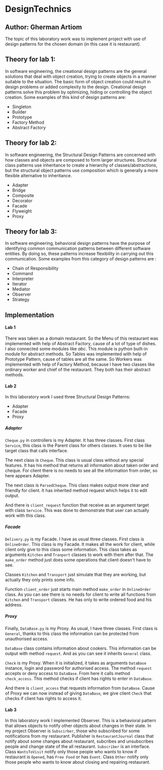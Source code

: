 # DesignTechnics
## Author: Gherman Artiom
The topic of this laboratory work was to implement project with use of design patterns for the chosen domain (in this case it is restaurant).
## Theory for lab 1:
In software engineering, the creational design patterns are the general solutions that deal with object creation, trying to create objects in a manner suitable to the situation. The basic form of object creation could result in design problems or added complexity to the design. Creational design patterns solve this problem by optimizing, hiding or controlling the object creation.
Some examples of this kind of design patterns are:
- Singleton
- Builder
- Prototype
- Factory Method
- Abstract Factory
## Theory for lab 2:
In software engineering, the Structural Design Patterns are concerned with how classes and objects are composed to form larger structures. Structural class patterns use inheritance to create a hierarchy of classes/abstractions, but the structural object patterns use composition which is generally a more flexible alternative to inheritance.
- Adapter
- Bridge
- Composite
- Decorator
- Facade
- Flyweight
- Proxy

## Theory for lab 3:
In software engineering, behavioral design patterns have the purpose of identifying common communication patterns between different software entities. By doing so, these patterns increase flexibility in carrying out this communication. Some examples from this category of design patterns are :
- Chain of Responsibility
- Command
- Interpreter
- Iterator
- Mediator
- Observer
- Strategy

## Implementation
#### Lab 1
There was taken as a domain restaurant. So the Menu of this restaurant was implemented with help of Abstract Factory, cause of a lot of type of dishes. I also connected some modules like _abc_. This module is python built-in module for abstract methods.
So Tables was implemented with help of Prototype Pattern, cause of tables are all the same.
So Workers was implemented with help of Factory Method, because I have two classes like ordinary worker and chief of the restaurant. They both has their abstract methods.
#### Lab 2
In this laboratory work I used three Structural Design Patterns:
- Adapter
- Facade
- Proxy
##### Adapter
```Cheque.py``` in controllers is my Adapter. It has three classes. First class ```Service```, this class is the Parent class
for others classes. It uses to be like target class that calls interface.

The next class is ```Cheque```. This class is usual class without any special features.
It has his method that returns all information about taken order and cheque.
For client there is no needs to see all the information from order, so here
appears Adapter.

The next class is ```ParsedCheque```. This class makes output more clear and 
friendly for client. It has inherited method request which helps it to
edit output.

And there is ```client_request``` function that receive as an argument
target with class ```Service```. This was done to demonstrate that user
can actually work with this class.

##### Facade
```Delivery.py``` is my Facade. I have as usual three classes.
First class is ```OnlineOrder```. This class is my Facade.
It makes all the work for client, while client only give 
to this class some information. This class takes as arguments ```Kitchen```
and ```Tranport``` classes to work with them after that. The ```make_order``` method
just does some operations that client doesn't have to see.

Classes ```Kitchen``` and ```Transport``` just simulate that they are working,
but actually they only prints some info.

Function ```client_order``` just starts main method ```make_order```
in ```OnlineOrder``` class. As you can see there is no needs for client to write
all functions from ```Kitchen``` and ```Transport``` classes.
He has only to write ordered food and his address.

##### Proxy
Finally, ```DataBase.py``` is my Proxy. As usual, I have three classes.
First class is ```General```, thanks to this class the information can be
protected from unauthorised access. 

```DataBase``` class contains information about cookers. This information
can be output with method ```request```. And as you can see it inherits
```General``` class.

```Check``` is my Proxy. When it is initialized, it takes as arguments ```DataBase``` instance, login and
password for authorised access. The method ```request``` accepts or deny access to ```DataBase```. From here
it calls method ```check_access```. This method checks if client has rights to enter in
```DataBase```.

And there is ```client_access``` that requests information from ```DataBase```.
Cause of Proxy we can now instead of giving ```DataBase```, we give client ```Check``` that checks if
client has rights to access it.

#### Lab 3
In this laboratory work I implemented Observer. This is a behavioral pattern that allows objects to notify other objects about changes in their state. In my project Observer is `Subscirber`, those who subscribed for some notifications from my restaurant. Publisher is `RestaurantJournal` class that notify about some changes about restaurant, subcribes and unsubscribes people and change state of the all restaurant. `Subscriber` is an interface. Class `WantsToVisit` notify only those people who wants to know if restaurant is `Opened`, has `Free Food` or has `Event`. Class `Other` notify only those people who wants to know about closing and repairing restaurant.  
